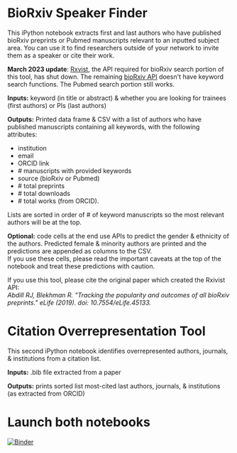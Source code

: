 # BioRxiv Speaker Finder
This iPython notebook extracts first and last authors who have published bioRxiv preprints or Pubmed manuscripts relevant to an inputted subject area. You can use it to find researchers outside of your network to invite them as a speaker or cite their work.

**March 2023 update**: [Rxvist](https://rxivist.org/), the API required for bioRxiv search portion of this tool, has shut down. The remaining [bioRxiv API](https://api.biorxiv.org/) doesn't have keyword search functions. The Pubmed search portion still works.

**Inputs:** keyword (in title or abstract) & whether you are looking for trainees (first authors) or PIs (last authors)

**Outputs:** Printed data frame & CSV with a list of authors who have published manuscripts containing all keywords, with the following attributes:
* institution
* email
* ORCID link
* \# manuscripts with provided keywords
* source (bioRxiv or Pubmed)
* \# total preprints
* \# total downloads
* \# total works (from ORCID).

Lists are sorted in order of # of keyword manuscripts so the most relevant authors will be at the top.

**Optional:** code cells at the end use APIs to predict the gender & ethnicity of the authors. Predicted female & minority authors are printed and the predictions are appended as columns to the CSV.  
If you use these cells, please read the important caveats at the top of the notebook and treat these predictions with caution.

If you use this tool, please cite the original paper which created the Rxivist API:  
*Abdill RJ, Blekhman R. "Tracking the popularity and outcomes of all bioRxiv preprints." eLife (2019). doi: 10.7554/eLife.45133.*

# Citation Overrepresentation Tool
This second iPython notebook identifies overrepresented authors, journals, & institutions from a citation list.

**Inputs:** .bib file extracted from a paper

**Outputs:** prints sorted list most-cited last authors, journals, & institutions (as extracted from ORCID)

# Launch both notebooks
[![Binder](https://mybinder.org/badge_logo.svg)](https://mybinder.org/v2/gh/emilyasterjones/bioRxiv_speaker_finder/master)



